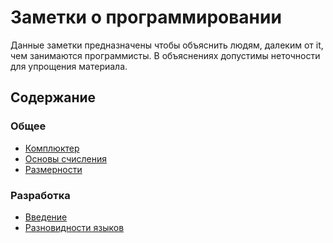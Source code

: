 # Заметки о программировании

Данные заметки предназначены чтобы объяснить людям, далеким от it, чем занимаются программисты.
В объяснениях допустимы неточности для упрощения материала.

## Содержание
### Общее
* [Комплюктер](/Комплюктер.md)
* [Основы счисления](/ОсновыСчисления.md)
* [Размерности](/Размерности.md)

### Разработка
* [Введение](/Разработка/Введение.md)
* [Разновидности языков](/Разработка/РазновидностиЯзыков.md)

